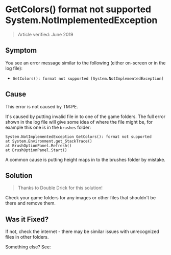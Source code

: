 # GetColors() format not supported System.NotImplementedException

> Article verified: June 2019

## Symptom

You see an error message similar to the following (either on-screen or in the log file):

* `GetColors(): format not supported [System.NotImplementedException]`

## Cause

This error is not caused by TM:PE.

It's caused by putting invalid file in to one of the game folders. The full error shown in the log file will give some
idea of where the file might be, for example this one is in the `brushes` folder:

```
System.NotImplementedException GetColors(): format not supported
at System.Environment.get_StackTrace()
at BrushOptionPanel.Refresh()
at BrushOptionPanel.Start()
```

A common cause is putting height maps in to the brushes folder by mistake.

## Solution

> Thanks to Double Drick for this solution!

Check your game folders for any images or other files that shouldn't be there and remove them.

## Was it Fixed?

If not, check the internet - there may be similar issues with unrecognized files in other folders.

Something else? See: [](Troubleshooting.md)